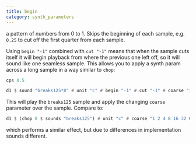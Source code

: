 ```yaml
---
title: begin
category: synth_parameters
---
```

a pattern of numbers from 0 to 1. Skips the beginning of each sample, e.g. `0.25` to cut off the first quarter from each sample.

Using `begin "-1"` combined with `cut "-1"` means that when the sample cuts itself it will begin playback from where the previous one left off, so it will sound like one seamless sample. This allows you to apply a synth param across a long sample in a way similar to `chop`:

~~~haskell
cps 0.5

d1 $ sound "breaks125*8" # unit "c" # begin "-1" # cut "-1" # coarse "1 2 4 8 16 32 64 128"
~~~

This will play the `breaks125` sample and apply the changing `coarse` parameter over the sample. Compare to:

~~~haskell
d1 $ (chop 8 $ sounds "breaks125") # unit "c" # coarse "1 2 4 8 16 32 64 128"
~~~

which performs a similar effect, but due to differences in implementation sounds different.
